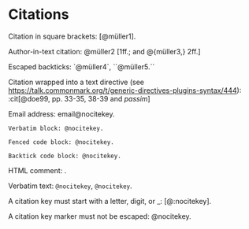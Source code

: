 # Citations

Citation in square brackets: [@müller1].

Author-in-text citation: @müller2 [1ff.; and @{müller3,} 2ff.]

Escaped backticks: \`@müller4\`, \``@müller5.\``

Citation wrapped into a text directive (see
https://talk.commonmark.org/t/generic-directives-plugins-syntax/444):
:cit[@doe99, pp. 33-35, 38-39 and *passim*]

Email address: email@nocitekey.

    Verbatim block: @nocitekey.

~~~
Fenced code block: @nocitekey.
~~~

```
Backtick code block: @nocitekey.
```

HTML comment: <!-- @nocitekey -->.

Verbatim text: `@nocitekey`, ``@nocitekey``.

A citation key must start with a letter, digit, or _: [@:nocitekey].

A citation key marker must not be escaped: \@nocitekey.
